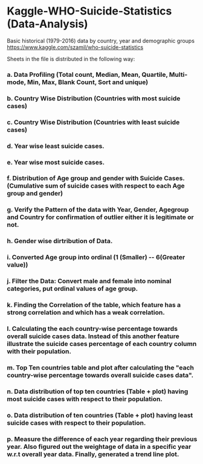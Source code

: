 # Kaggle-WHO-Suicide-Statistics (Data-Analysis)
Basic historical (1979-2016) data by country, year and demographic groups
https://www.kaggle.com/szamil/who-suicide-statistics

Sheets in the file is distributed in the following way:

### a. Data Profiling (Total count, Median, Mean, Quartile, Multi-mode, Min, Max, Blank Count, Sort and unique)

### b. Country Wise Distribution (Countries with most suicide cases)

### c. Country Wise Distribution (Countries with least suicide cases)

### d. Year wise least suicide cases.

### e. Year wise most suicide cases.

### f. Distribution of Age group and gender with Suicide Cases. (Cumulative sum of suicide cases with respect to each Age group and gender)

### g. Verify the Pattern of the data with Year, Gender, Agegroup and Country for confirmation of outlier either it is legitimate or not. 

### h. Gender wise dirtribution of Data.

### i. Converted Age group into ordinal (1 (Smaller) -- 6(Greater value))

### j. Filter the Data:  Convert male and female into nominal categories, put ordinal values of age group.

### k. Finding the Correlation of the table, which feature has a strong correlation and which has a weak correlation.

### l. Calculating the each country-wise percentage towards overall suicide cases data. Instead of this another feature illustrate the suicide cases percentage of each country column with their population.

### m. Top Ten countries table and plot after calculating the "each country-wise percentage towards overall suicide cases data".

### n. Data distribution of top ten countries (Table + plot) having most suicide cases with respect to their population.

### o. Data distribution of ten countries (Table + plot) having least suicide cases with respect to their population.

### p. Measure the difference of each year regarding their previous year. Also figured out the weightage of data in a specific year w.r.t overall year data. Finally, generated a trend line plot.
